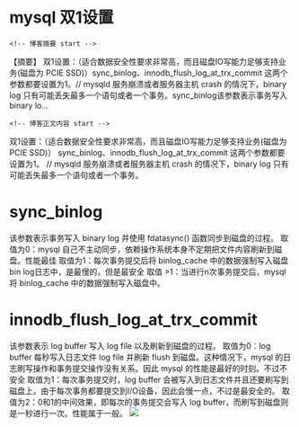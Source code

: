 
# mysql 双1设置
    <!-- 博客摘要 start -->
【摘要】 双1设置：（适合数据安全性要求非常高，而且磁盘IO写能力足够支持业务(磁盘为 PCIE SSD)）sync_binlog、innodb_flush_log_at_trx_commit 这两个参数都要设置为1。// mysqld 服务崩溃或者服务器主机 crash 的情况下，binary log 只有可能丢失最多一个语句或者一个事务。sync_binlog该参数表示事务写入 binary lo...
    <!-- 博客摘要 end -->

    <!-- 博客正文内容 start -->
双1设置：（适合数据安全性要求非常高，而且磁盘IO写能力足够支持业务(磁盘为 PCIE SSD)）
sync_binlog、innodb_flush_log_at_trx_commit 这两个参数都要设置为1。
// mysqld 服务崩溃或者服务器主机 crash 的情况下，binary log 只有可能丢失最多一个语句或者一个事务。
# sync_binlog
该参数表示事务写入 binary log 并使用 fdatasync() 函数同步到磁盘的过程。
取值为0：mysql 自己不主动同步，依赖操作系统本身不定期把文件内容刷新到磁盘。性能最佳
取值为1：每次事务提交后将 binlog_cache 中的数据强制写入磁盘 bin log日志中，是最慢的，但是最安全
取值 >1：当进行n次事务提交后，mysql 将 binlog_cache 中的数据强制写入磁盘中。
# innodb_flush_log_at_trx_commit
该参数表示 log buffer 写入 log file 以及刷新到磁盘的过程。
取值为0：log buffer 每秒写入日志文件 log file 并刷新 flush 到磁盘。这种情况下，mysql 的日志刷写操作和事务提交操作没有关系。因此 mysql 的性能是最好的时刻。不过不安全
取值为1：每次事务提交时，log buffer 会被写入到日志文件并且还要刷写到磁盘上。由于每次事务都要提交到I/O设备，因此会慢一点，不过是最安全的。
取值为2：0和1的中间效果，即每次的事务提交会写入 log buffer，而刷写到磁盘则是一秒进行一次。性能属于一般。
![](https://bbs-img.huaweicloud.com/blogs/img/1612401876569015643.png "")